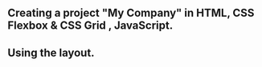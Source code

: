 ## Creating a project "My Company" in HTML, CSS Flexbox & CSS Grid , JavaScript.
## Using the layout.
